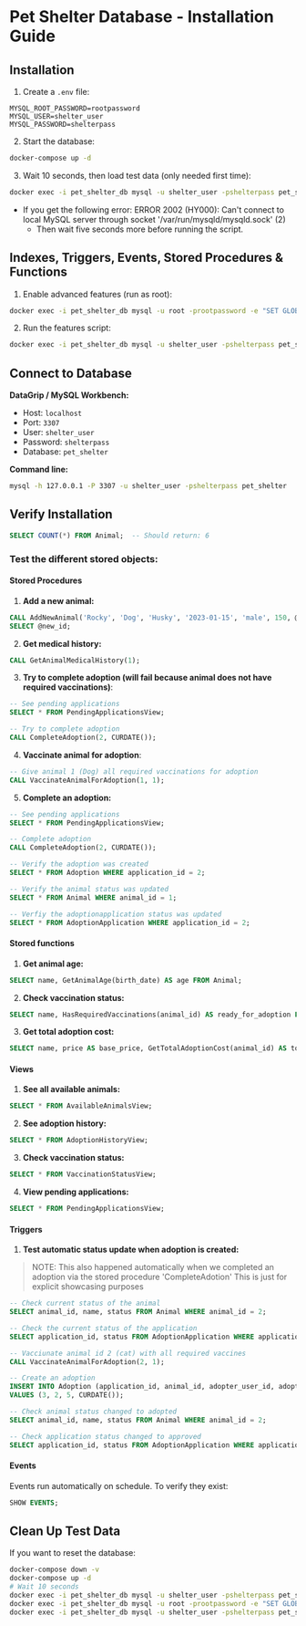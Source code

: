 # Pet Shelter Database - Installation Guide

## Installation

1. Create a `.env` file:

```env
MYSQL_ROOT_PASSWORD=rootpassword
MYSQL_USER=shelter_user
MYSQL_PASSWORD=shelterpass
```

2. Start the database:

```bash
docker-compose up -d
```

3. Wait 10 seconds, then load test data (only needed first time):

```bash
docker exec -i pet_shelter_db mysql -u shelter_user -pshelterpass pet_shelter < ./database/testdata.sql
```

- If you get the following error: ERROR 2002 (HY000): Can't connect to local MySQL server through socket '/var/run/mysqld/mysqld.sock' (2)
  - Then wait five seconds more before running the script.

## Indexes, Triggers, Events, Stored Procedures & Functions

1. Enable advanced features (run as root):

```bash
docker exec -i pet_shelter_db mysql -u root -prootpassword -e "SET GLOBAL log_bin_trust_function_creators = 1; SET GLOBAL event_scheduler = ON;"
```

2. Run the features script:

```bash
docker exec -i pet_shelter_db mysql -u shelter_user -pshelterpass pet_shelter < ./database/features.sql
```

## Connect to Database

**DataGrip / MySQL Workbench:**

- Host: `localhost`
- Port: `3307`
- User: `shelter_user`
- Password: `shelterpass`
- Database: `pet_shelter`

**Command line:**

```bash
mysql -h 127.0.0.1 -P 3307 -u shelter_user -pshelterpass pet_shelter
```

## Verify Installation

```sql
SELECT COUNT(*) FROM Animal;  -- Should return: 6
```

### Test the different stored objects:

#### Stored Procedures

1. **Add a new animal:**

```sql
CALL AddNewAnimal('Rocky', 'Dog', 'Husky', '2023-01-15', 'male', 150, @new_id);
SELECT @new_id;
```

2. **Get medical history:**

```sql
CALL GetAnimalMedicalHistory(1);
```

3. **Try to complete adoption (will fail because animal does not have required vaccinations)**:

```sql
-- See pending applications
SELECT * FROM PendingApplicationsView;

-- Try to complete adoption
CALL CompleteAdoption(2, CURDATE());
```

4. **Vaccinate animal for adoption**:

```sql
-- Give animal 1 (Dog) all required vaccinations for adoption
CALL VaccinateAnimalForAdoption(1, 1);
```

5. **Complete an adoption:**

```sql
-- See pending applications
SELECT * FROM PendingApplicationsView;

-- Complete adoption
CALL CompleteAdoption(2, CURDATE());

-- Verify the adoption was created
SELECT * FROM Adoption WHERE application_id = 2;

-- Verify the animal status was updated
SELECT * FROM Animal WHERE animal_id = 1;

-- Verfiy the adoptionapplication status was updated
SELECT * FROM AdoptionApplication WHERE application_id = 2;
```

#### Stored functions

1. **Get animal age:**

```sql
SELECT name, GetAnimalAge(birth_date) AS age FROM Animal;
```

2. **Check vaccination status:**

```sql
SELECT name, HasRequiredVaccinations(animal_id) AS ready_for_adoption FROM Animal;
```

3. **Get total adoption cost:**

```sql
SELECT name, price AS base_price, GetTotalAdoptionCost(animal_id) AS total_cost_with_medical FROM Animal;
```

#### Views

1. **See all available animals:**

```sql
SELECT * FROM AvailableAnimalsView;
```

2. **See adoption history:**

```sql
SELECT * FROM AdoptionHistoryView;
```

3. **Check vaccination status:**

```sql
SELECT * FROM VaccinationStatusView;
```

4. **View pending applications:**

```sql
SELECT * FROM PendingApplicationsView;
```

#### Triggers

1. **Test automatic status update when adoption is created:**

> NOTE: This also happened automatically when we completed an adoption via the stored procedure 'CompleteAdotion'
> This is just for explicit showcasing purposes

```sql
-- Check current status of the animal
SELECT animal_id, name, status FROM Animal WHERE animal_id = 2;

-- Check the current status of the application
SELECT application_id, status FROM AdoptionApplication WHERE application_id = 3;

-- Vacciunate animal id 2 (cat) with all required vaccines
CALL VaccinateAnimalForAdoption(2, 1);

-- Create an adoption
INSERT INTO Adoption (application_id, animal_id, adopter_user_id, adoption_date)
VALUES (3, 2, 5, CURDATE());

-- Check animal status changed to adopted
SELECT animal_id, name, status FROM Animal WHERE animal_id = 2;

-- Check application status changed to approved
SELECT application_id, status FROM AdoptionApplication WHERE application_id = 3;
```

#### Events

Events run automatically on schedule. To verify they exist:

```sql
SHOW EVENTS;
```

## Clean Up Test Data

If you want to reset the database:

```bash
docker-compose down -v
docker-compose up -d
# Wait 10 seconds
docker exec -i pet_shelter_db mysql -u shelter_user -pshelterpass pet_shelter < ./database/testdata.sql
docker exec -i pet_shelter_db mysql -u root -prootpassword -e "SET GLOBAL log_bin_trust_function_creators = 1; SET GLOBAL event_scheduler = ON;"
docker exec -i pet_shelter_db mysql -u shelter_user -pshelterpass pet_shelter < ./database/features.sql
```
